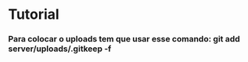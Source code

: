 # Tutorial

### Para colocar o uploads tem que usar esse comando: git add server/uploads/.gitkeep -f
